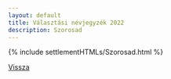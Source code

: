 ```yaml
---
layout: default
title: Választási névjegyzék 2022
description: Szorosad
---
```


{% include settlementHTMLs/Szorosad.html %}

[Vissza](./)